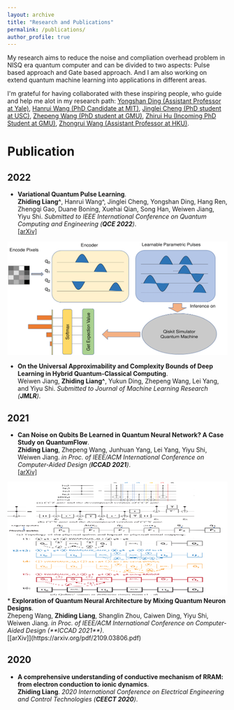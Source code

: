 ```yaml
---
layout: archive
title: "Research and Publications"
permalink: /publications/
author_profile: true
---
```

My research aims to reduce the noise and compliation overhead problem in NISQ era quantum computer and can be divided to two aspects: Pulse based approach and Gate based approach. And I am also working on extend quantum machine learning into applications in different areas.

I'm grateful for having collaborated with these inspiring people, who guide and help me alot in my research path: [Yongshan Ding (Assistant Professor at Yale)](https://www.yongshanding.com/), [Hanrui Wang (PhD Candidate at MIT)](https://hanruiwang.me/), [Jinglei Cheng (PhD student at USC)](https://www.linkedin.com/in/jinglei-cheng-b7235a12b/), [Zhepeng Wang (PhD student at GMU)](https://jqub.github.io/zhepeng/), [Zhirui Hu (Incoming PhD Student at GMU)](https://github.com/happybored), [Zhongrui Wang (Assistant Professor at HKU)](https://www.eee.hku.hk/~zrwang/).

# Publication
## 2022
* <b>Variational Quantum Pulse Learning</b>. <br>
<b>Zhiding Liang^</b>, Hanrui Wang^, Jinglei Cheng, Yongshan Ding, Hang Ren, Zhengqi Gao, Duane Boning, Xuehai Qian, Song Han, Weiwen Jiang, Yiyu Shi. <i>Submitted to IEEE International Conference on Quantum Computing and Engineering (**QCE 2022**)</i>.<br>
[[arXiv]](https://arxiv.org/pdf/2203.17267.pdf)
<img src="../images/VQP.png" height="260" width="650">

* <b>On the Universal Approximability and Complexity Bounds of Deep Learning in Hybrid Quantum-Classical Computing</b>. <br>
Weiwen Jiang, <b>Zhiding Liang^</b>, Yukun Ding, Zhepeng Wang, Lei Yang, and Yiyu Shi. <i>Submitted to Journal of Machine Learning Research (**JMLR**)</i>.<br>

## 2021
* <b>Can Noise on Qubits Be Learned in Quantum Neural Network? A Case Study on QuantumFlow</b>. <br>
<b>Zhiding Liang</b>, Zhepeng Wang, Junhuan Yang, Lei Yang, Yiyu Shi, Weiwen Jiang. <i>in Proc. of IEEE/ACM International Conference on Computer-Aided Design (**ICCAD 2021**)</i>.<br>
[[arXiv]](https://arxiv.org/pdf/2109.03430.pdf)
<img src="../images/mappingr.png" height="260" width="650">
* <b>Exploration of Quantum Neural Architecture by Mixing Quantum Neuron Designs</b>. <br>
Zhepeng Wang, <b>Zhiding Liang</b>, Shanglin Zhou, Caiwen Ding, Yiyu Shi, Weiwen Jiang. <i>in Proc. of IEEE/ACM International Conference on Computer-Aided Design (**ICCAD 2021**)</i>.<br>
[[arXiv]](https://arxiv.org/pdf/2109.03806.pdf)

## 2020
* <b>A comprehensive understanding of conductive mechanism of RRAM: from electron conduction to ionic dynamics</b>. <br>
<b>Zhiding Liang</b>. <i>2020 International Conference on Electrical Engineering and Control Technologies (**CEECT 2020**)</i>.<br>
